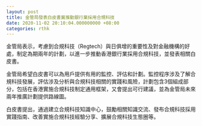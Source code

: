 ```yaml
---
layout: post
title: 金管局發表白皮書冀推動銀行業採用合規科技
date: 2020-11-02 20:10:04.000000000 +08:00
categories: rthk
---
```


金管局表示，考慮到合規科技（Regtech）與日俱增的重要性及對金融機構的好處，制定為期兩年的計劃，以進一步推動香港銀行業採用合規科技，並發表相關白皮書。

金管局希望白皮書可以為用戶提供有用的監控、評估和計劃。監控程序涉及了解合規科技發展，評估涉及分析與合規科技相關的實踐和風險，計劃包含3個組成部分，包括在香港實施合規科技制定通用框架，又會提出可行建議，並為金管局未來兩年推廣計劃提供路線圖。

白皮書提出，通過建立合規科技知識中心，鼓勵相關知識交流、發布合規科技採用實踐指南、改善實施合規科技經驗分享、擴展合規科技生態圈等。
